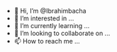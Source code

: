 - 👋 Hi, I’m @Ibrahimbacha
- 👀 I’m interested in ...
- 🌱 I’m currently learning ...
- 💞️ I’m looking to collaborate on ...
- 📫 How to reach me ...

<!---
Ibrahimbacha/Ibrahimbacha is a ✨ special ✨ repository because its `README.md` (this file) appears on your GitHub profile.
You can click the Preview link to take a look at your changes.
--->
